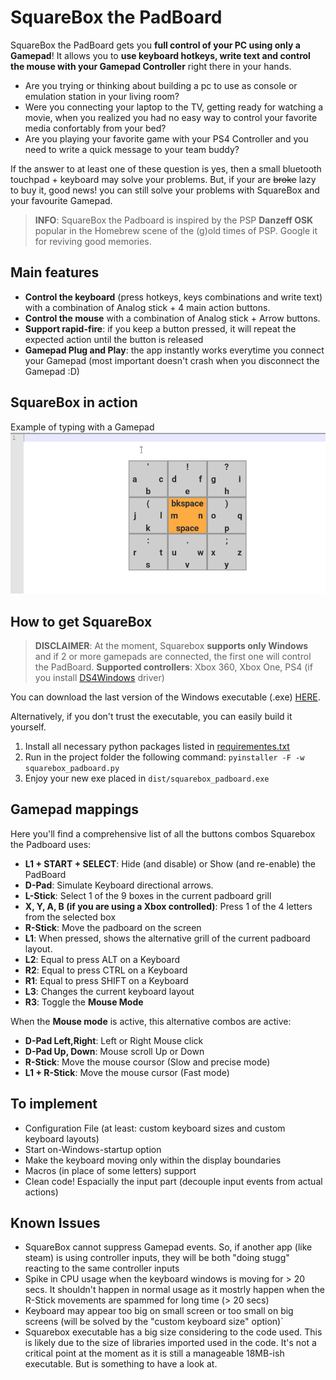 # SquareBox the PadBoard

SquareBox the PadBoard gets you **full control of your PC using only a Gamepad**!
It allows you to **use keyboard hotkeys, write text and control the mouse with your Gamepad Controller** right there in your hands.

- Are you trying or thinking about building a pc to use as console or emulation station in your living room?
- Were you connecting your laptop to the TV, getting ready for watching a movie, when you realized you had no easy way to control your favorite media confortably from your bed?
- Are you playing your favorite game with your PS4 Controller and you need to write a quick message to your team buddy?

If the answer to at least one of these question is yes, then a small bluetooth touchpad + keyboard may solve your problems.
But, if your are ~~broke~~ lazy to buy it, good news! you can still solve your problems with SquareBox and your favourite Gamepad.

> **INFO**: SquareBox the Padboard is inspired by the PSP **Danzeff OSK** popular in the Homebrew scene of the (g)old times of PSP. Google it for reviving good memories.


## Main features

- **Control the keyboard** (press hotkeys, keys combinations and write text) with a combination of Analog stick + 4 main action buttons.
- **Control the mouse** with a combination of Analog stick + Arrow buttons.
- **Support rapid-fire**: if you keep a button pressed, it will repeat the expected action until the button is released
- **Gamepad Plug and Play**: the app instantly works everytime you connect your Gamepad (most important doesn't crash when you disconnect the Gamepad :D)


## SquareBox in action

Example of typing with a Gamepad
![image](squarebox_in_action.gif)


## How to get SquareBox

> **DISCLAIMER**:
> At the moment, Squarebox **supports only Windows** and if 2 or more gamepads are connected, the first one will control the PadBoard.
> **Supported controllers**: Xbox 360, Xbox One, PS4 (if you install [DS4Windows](http://ds4windows.com/) driver)

You can download the last version of the Windows executable (.exe) [HERE](dist/squarebox_padboard.exe?raw=true).

Alternatively, if you don't trust the executable, you can easily build it yourself.
1. Install all necessary python packages listed in [requirementes.txt](/requirements.txt)
2. Run in the project folder the following command: `pyinstaller -F -w squarebox_padboard.py`
3. Enjoy your new exe placed in `dist/squarebox_padboard.exe`


## Gamepad mappings

Here you'll find a comprehensive list of all the buttons combos Squarebox the Padboard uses:

* **L1 + START + SELECT**: Hide (and disable) or Show (and re-enable) the PadBoard
* **D-Pad**: Simulate Keyboard directional arrows.
* **L-Stick**: Select 1 of the 9 boxes in the current padboard grill
* **X, Y, A, B (if you are using a Xbox controlled)**: Press 1 of the 4 letters from the selected box
* **R-Stick**: Move the padboard on the screen
* **L1**: When pressed, shows the alternative grill of the current padboard layout.
* **L2**: Equal to press ALT on a Keyboard
* **R2**: Equal to press CTRL on a Keyboard
* **R1**: Equal to press SHIFT on a Keyboard
* **L3**: Changes the current keyboard layout
* **R3**: Toggle the **Mouse Mode**

When the **Mouse mode** is active, this alternative combos are active:

* **D-Pad Left,Right**: Left or Right Mouse click
* **D-Pad Up, Down**: Mouse scroll Up or Down
* **R-Stick**: Move the mouse coursor (Slow and precise mode)
* **L1 + R-Stick**: Move the mouse cursor (Fast mode)

## To implement

* Configuration File (at least: custom keyboard sizes and custom keyboard layouts)
* Start on-Windows-startup option
* Make the keyboard moving only within the display boundaries
* Macros (in place of some letters) support
* Clean code! Espacially the input part (decouple input events from actual actions)

## Known Issues

* SquareBox cannot suppress Gamepad events. So, if another app (like steam) is using controller inputs, they will be both "doing stugg" reacting to the same controller inputs
* Spike in CPU usage when the keyboard windows is moving for > 20 secs. It shouldn't happen in normal usage as it mostrly happen when the R-Stick movements are spammed for long time (> 20 secs)
* Keyboard may appear too big on small screen or too small on big screens (will be solved by the "custom keyboard size" option)`
* Squarebox executable has a big size considering to the code used. This is likely due to the size of libraries imported used in the code. It's not a critical point at the moment as it is still a manageable 18MB-ish executable. But is something to have a look at.



